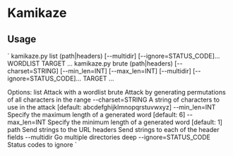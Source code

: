 # Kamikaze

## Usage

`
    kamikaze.py list (path|headers) [--multidir] [--ignore=STATUS_CODE]... WORDLIST TARGET ...
    kamikaze.py brute (path|headers) [--charset=STRING] [--min_len=INT] [--max_len=INT] [--multidir] [--ignore=STATUS_CODE]... TARGET ...

Options:
    list                     Attack with a wordlist
    brute                    Attack by generating permutations of all characters in the range
        --charset=STRING     A string of characters to use in the attack [default: abcdefghijklmnopqrstuvwxyz]
        --min_len=INT     Specify the maximum length of a generated word [default: 6]
        --max_len=INT     Specify the minimum length of a generated word [default: 1]
    path                     Send strings to the URL
    headers                  Send strings to each of the header fields
    --multidir               Go multiple directories deep
    --ignore=STATUS_CODE     Status codes to ignore
`

